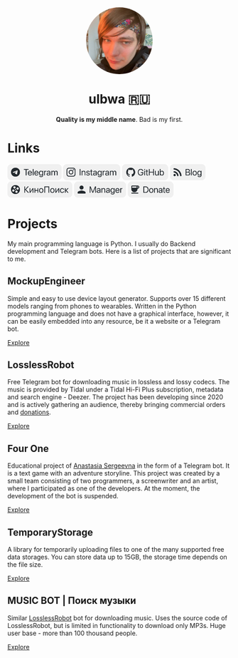 <div align="center">
  <img align="center" style="border-radius: 50%;" width="150" src="https://raw.githubusercontent.com/ulbwa/ulbwa/main/static/favico.jpg" alt="favico.jpg">
  <h1>ulbwa 🇷🇺</h1>
  <p><b>Quality is my middle name</b>. Bad is my first.</p>
</div>

# Links

[<img src="https://raw.githubusercontent.com/ulbwa/ulbwa/main/static/telegram.svg" height="36"/>](https://ulbwa.github.io/go?to=telegram)
[<img src="https://raw.githubusercontent.com/ulbwa/ulbwa/main/static/instagram.svg" height="36"/>](https://ulbwa.github.io/go?to=instagram)
[<img src="https://raw.githubusercontent.com/ulbwa/ulbwa/main/static/github.svg" height="36"/>](https://ulbwa.github.io/go?to=github)
[<img src="https://raw.githubusercontent.com/ulbwa/ulbwa/main/static/blog.svg" height="36"/>](https://ulbwa.github.io/go?to=blog)
[<img src="https://raw.githubusercontent.com/ulbwa/ulbwa/main/static/kinopoisk.svg" height="36"/>](https://ulbwa.github.io/go?to=kinopoisk)
[<img src="https://raw.githubusercontent.com/ulbwa/ulbwa/main/static/manager.svg" height="36"/>](https://ulbwa.github.io/go?to=manager)
[<img src="https://raw.githubusercontent.com/ulbwa/ulbwa/main/static/donate.svg" height="36"/>](https://ulbwa.github.io/go?to=donate)

# Projects
My main programming language is Python. I usually do Backend development and Telegram bots. Here is a list of projects that are significant to me.

## MockupEngineer
Simple and easy to use device layout generator. Supports over 15 different models ranging from phones to wearables. Written in the Python programming language and does not have a graphical interface, however, it can be easily embedded into any resource, be it a website or a Telegram bot.

[Explore](https://github.com/ulbwazhine/MockupEngineer)

## LosslessRobot
Free Telegram bot for downloading music in lossless and lossy codecs. The music is provided by Tidal under a Tidal Hi-Fi Plus subscription, metadata and search engine - Deezer. The project has been developing since 2020 and is actively gathering an audience, thereby bringing commercial orders and [donations](https://ulbwa.github.io/go?to=donate).

[Explore](https://t.me/LosslessRobot)

## Four One
Educational project of [Anastasia Sergeevna](https://www.instagram.com/nastelvegeco/) in the form of a Telegram bot. It is a text game with an adventure storyline. This project was created by a small team consisting of two programmers, a screenwriter and an artist, where I participated as one of the developers. At the moment, the development of the bot is suspended.

[Explore](https://t.me/fourone_bot)

## TemporaryStorage
A library for temporarily uploading files to one of the many supported free data storages. You can store data up to 15GB, the storage time depends on the file size.

[Explore](https://github.com/ulbwazhine/TemporaryStorage)

## MUSIC BOT | Поиск музыки
Similar [LosslessRobot](https://t.me/LosslessRobot) bot for downloading music. Uses the source code of LosslessRobot, but is limited in functionality to download only MP3s. Huge user base - more than 100 thousand people.

[Explore](https://t.me/SaveMuzz_Bot)
